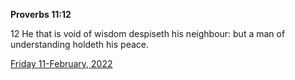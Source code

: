 **Proverbs 11:12**

12 He that is void of wisdom despiseth his neighbour: but a man of understanding holdeth his peace.

[Friday 11-February, 2022](https://t.me/s/daily_scripture)
